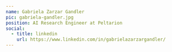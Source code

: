 ```yaml
---
name: Gabriela Zarzar Gandler
pic: gabriela-gandler.jpg
position: AI Research Engineer at Peltarion
social:
  - title: linkedin
    url: https://www.linkedin.com/in/gabrielazarzargandler/
---
```


